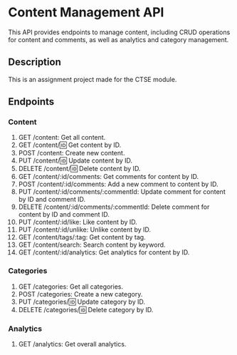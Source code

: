 # Content Management API

This API provides endpoints to manage content, including CRUD operations for content and comments, as well as analytics and category management.

## Description

This is an assignment project made for the CTSE module.

## Endpoints

### Content

1. GET /content: Get all content.
2. GET /content/:id: Get content by ID.
3. POST /content: Create new content.
4. PUT /content/:id: Update content by ID.
5. DELETE /content/:id: Delete content by ID.
6. GET /content/:id/comments: Get comments for content by ID.
7. POST /content/:id/comments: Add a new comment to content by ID.
8. PUT /content/:id/comments/:commentId: Update comment for content by ID and comment ID.
9. DELETE /content/:id/comments/:commentId: Delete comment for content by ID and comment ID.
10. PUT /content/:id/like: Like content by ID.
11. PUT /content/:id/unlike: Unlike content by ID.
12. GET /content/tags/:tag: Get content by tag.
13. GET /content/search: Search content by keyword.
14. GET /content/:id/analytics: Get analytics for content by ID.

### Categories

1. GET /categories: Get all categories.
2. POST /categories: Create a new category.
3. PUT /categories/:id: Update category by ID.
4. DELETE /categories/:id: Delete category by ID.

### Analytics

1. GET /analytics: Get overall analytics.
